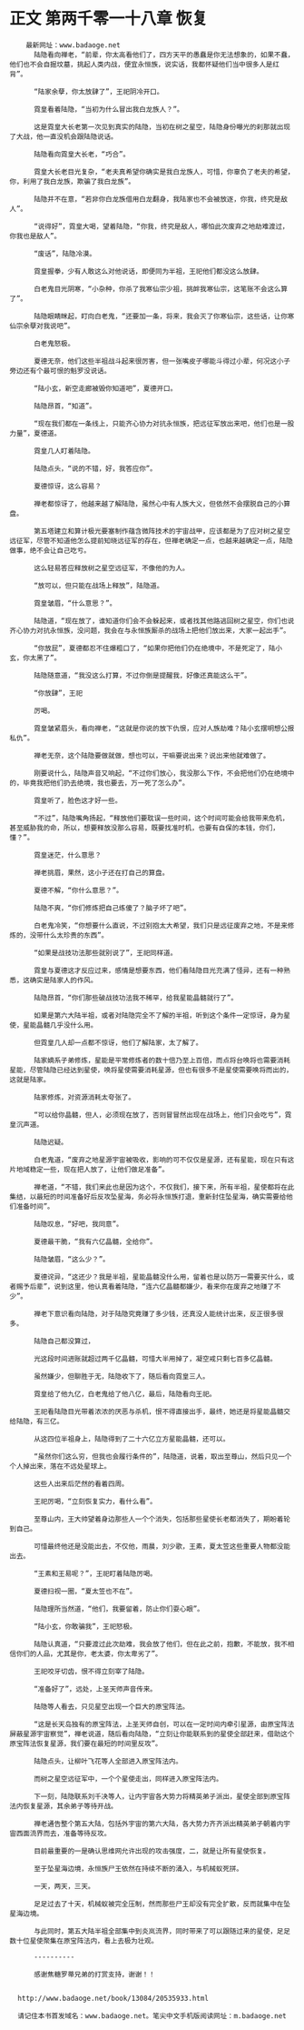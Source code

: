 # 正文 第两千零一十八章 恢复
        最新网址：www.badaoge.net
          陆隐看向禅老，“前辈，你太高看他们了，四方天平的愚蠢是你无法想象的，如果不蠢，他们也不会自掘坟墓，挑起人类内战，便宜永恒族，说实话，我都怀疑他们当中很多人是红背”。
      
          “陆家余孽，你太放肆了”，王祀阴冷开口。
      
          霓皇看着陆隐，“当初为什么冒出我白龙族人？”。
      
          这是霓皇大长老第一次见到真实的陆隐，当初在树之星空，陆隐身份曝光的刹那就出现了大战，他一直没机会跟陆隐说话。
      
          陆隐看向霓皇大长老，“巧合”。
      
          霓皇大长老目光复杂，“老夫真希望你确实是我白龙族人，可惜，你辜负了老夫的希望，你，利用了我白龙族，欺骗了我白龙族”。
      
          陆隐并不在意，“若非你白龙族借用白龙翻身，我陆家也不会被放逐，你我，终究是敌人”。
      
          “说得好”，霓皇大喝，望着陆隐，“你我，终究是敌人，哪怕此次废弃之地劫难渡过，你我也是敌人”。
      
          “废话”，陆隐冷漠。
      
          霓皇握拳，少有人敢这么对他说话，即便同为半祖，王祀他们都没这么放肆。
      
          白老鬼目光阴寒，“小杂种，你杀了我寒仙宗少祖，挑衅我寒仙宗，这笔账不会这么算了”。
      
          陆隐眼睛眯起，盯向白老鬼，“还要加一条，将来，我会灭了你寒仙宗，这些话，让你寒仙宗余孽对我说吧”。
      
          白老鬼怒极。
      
          夏德无奈，他们这些半祖战斗起来很厉害，但一张嘴皮子哪能斗得过小辈，何况这小子旁边还有个最可恨的魁罗没说话。
      
          “陆小玄，新空走廊被毁你知道吧”，夏德开口。
      
          陆隐昂首，“知道”。
      
          “现在我们都在一条线上，只能齐心协力对抗永恒族，把远征军放出来吧，他们也是一股力量”，夏德道。
      
          霓皇几人盯着陆隐。
      
          陆隐点头，“说的不错，好，我答应你”。
      
          夏德惊讶，这么容易？
      
          禅老都惊讶了，他越来越了解陆隐，虽然心中有人族大义，但依然不会摆脱自己的小算盘。
      
          第五塔建立和算计极光要塞制作蕴含微阵技术的宇宙战甲，应该都是为了应对树之星空远征军，尽管不知道他怎么提前知晓远征军的存在，但禅老确定一点，也越来越确定一点，陆隐做事，绝不会让自己吃亏。
      
          这么轻易答应释放树之星空远征军，不像他的为人。
      
          “放可以，但只能在战场上释放”，陆隐道。
      
          霓皇皱眉，“什么意思？”。
      
          陆隐道，“现在放了，谁知道你们会不会躲起来，或者找其他路逃回树之星空，你们也说齐心协力对抗永恒族，没问题，我会在与永恒族厮杀的战场上把他们放出来，大家一起出手”。
      
          “你放屁”，夏德都忍不住爆粗口了，“如果你把他们仍在绝境中，不是死定了，陆小玄，你太黑了”。
      
          陆隐随意道，“我没这么打算，不过你倒是提醒我，好像还真能这么干”。
      
          “你放肆”，王祀
      
          厉喝。
      
          霓皇皱紧眉头，看向禅老，“这就是你说的放下仇恨，应对人族劫难？陆小玄摆明想公报私仇”。
      
          禅老无奈，这个陆隐要做就做，想也可以，干嘛要说出来？说出来他就难做了。
      
          刚要说什么，陆隐声音又响起，“不过你们放心，我没那么下作，不会把他们仍在绝境中的，毕竟我把他们扔去绝境，我也要去，万一死了怎么办”。
      
          霓皇听了，脸色这才好一些。
      
          “不过”，陆隐嘴角扬起，“释放他们要耽误一些时间，这个时间可能会给我带来危机，甚至威胁我的命，所以，想要释放没那么容易，既要找准时机，也要有自保的本钱，你们，懂？”。
      
          霓皇迷茫，什么意思？
      
          禅老挑眉，果然，这小子还在打自己的算盘。
      
          夏德不解，“你什么意思？”。
      
          陆隐不爽，“你们修炼把自己练傻了？脑子坏了吧”。
      
          白老鬼冷笑，“你想要什么直说，不过别抱太大希望，我们只是远征废弃之地，不是来修炼的，没带什么太珍贵的东西”。
      
          “如果是战技功法那些就别说了”，王祀同样道。
      
          霓皇与夏德这才反应过来，感情是想要东西，他们看陆隐目光充满了怪异，还有一种熟悉，这确实是陆家人的作风。
      
          陆隐昂首，“你们那些破战技功法我不稀罕，给我星能晶髓就行了”。
      
          如果是第六大陆半祖，或者对陆隐完全不了解的半祖，听到这个条件一定惊讶，身为星使，星能晶髓几乎没什么用。
      
          但霓皇几人却一点都不惊讶，他们了解陆家，太了解了。
      
          陆家嫡系子弟修炼，星能是平常修炼者的数十倍乃至上百倍，而点将台唤将也需要消耗星能，尽管陆隐已经达到星使，唤将星使需要消耗星源，但也有很多不是星使需要唤将而出的，这就是陆家。
      
          陆家修炼，对资源消耗太夸张了。
      
          “可以给你晶髓，但人，必须现在放了，否则冒冒然出现在战场上，他们只会吃亏”，霓皇沉声道。
      
          陆隐迟疑。
      
          白老鬼道，“废弃之地星源宇宙被吸收，影响的可不仅仅是星源，还有星能，现在只有这片地域稳定一些，现在把人放了，让他们做足准备”。
      
          禅老道，“不错，我们来此也是因为这个，不仅我们，接下来，所有半祖，星使都将在此集结，以最短的时间准备好后反攻坠星海，务必将永恒族打退，重新封住坠星海，确实需要给他们准备时间”。
      
          陆隐叹息，“好吧，我同意”。
      
          夏德最干脆，“我有六亿晶髓，全给你”。
      
          陆隐皱眉，“这么少？”。
      
          夏德诧异，“这还少？我是半祖，星能晶髓没什么用，留着也是以防万一需要买什么，或者赐予后辈”，说到这里，他认真看着陆隐，“连六亿晶髓都嫌少，看来你在废弃之地赚了不少”。
      
          禅老下意识看向陆隐，对于陆隐究竟赚了多少钱，还真没人能统计出来，反正很多很多。
      
          陆隐自己都没算过，
      
          光这段时间进账就超过两千亿晶髓，可惜大半用掉了，凝空戒只剩七百多亿晶髓。
      
          虽然嫌少，但聊胜于无，陆隐收下了，随后看向霓皇三人。
      
          霓皇给了他九亿，白老鬼给了他八亿，最后，陆隐看向王祀。
      
          王祀看陆隐目光带着浓浓的厌恶与杀机，恨不得直接出手，最终，她还是将星能晶髓交给陆隐，有三亿。
      
          从这四位半祖身上，陆隐得到了二十六亿立方星能晶髓，还可以。
      
          “虽然你们这么穷，但我也会履行条件的”，陆隐道，说着，取出至尊山，然后只见一个个人掉出来，落在不远处星球上。
      
          这些人出来后茫然的看着四周。
      
          王祀厉喝，“立刻恢复实力，看什么看”。
      
          至尊山内，王大帅望着身边那些人一个个消失，包括那些星使长老都消失了，期盼着轮到自己。
      
          可惜最终他还是没能出去，不仅他，雨晨，刘少歌，王素，夏太笠这些重要人物都没能出去。
      
          “王素和王易呢？”，王祀盯着陆隐厉喝。
      
          夏德扫视一圈，“夏太笠也不在”。
      
          陆隐理所当然道，“他们，我要留着，防止你们耍心眼”。
      
          “陆小玄，你敢骗我”，王祀怒极。
      
          陆隐认真道，“只要渡过此次劫难，我会放了他们，但在此之前，抱歉，不能放，我不相信你们的人品，尤其是你，老太婆，你太卑劣了”。
      
          王祀咬牙切齿，恨不得立刻宰了陆隐。
      
          “准备好了”，远处，上圣天师声音传来。
      
          陆隐等人看去，只见星空出现一个巨大的原宝阵法。
      
          “这是长天岛独有的原宝阵法，上圣天师自创，可以在一定时间内牵引星源，由原宝阵法屏蔽星源宇宙察觉”，禅老说道，随后看向陆隐，“立刻让你能联系到的星使全部赶来，借助这个原宝阵法恢复星源，我们要在最短的时间里反攻”。
      
          陆隐点头，让柳叶飞花等人全部进入原宝阵法内。
      
          而树之星空远征军中，一个个星使走出，同样进入原宝阵法内。
      
          下一刻，陆隐联系刘千决等人，让内宇宙各大势力将精英弟子派出，星使全部到原宝阵法内恢复星源，其余弟子等待开战。
      
          禅老通告整个第五大陆，包括外宇宙的第六大陆，各大势力齐齐派出精英弟子朝着内宇宙西面流界而去，准备等待反攻。
      
          目前最重要的一是确认思维网允许出现的攻击强度，二，就是让所有星使恢复。
      
          至于坠星海边境，永恒族尸王依然在持续不断的涌入，与机械蚁死拼。
      
          一天，两天，三天。
      
          足足过去了十天，机械蚁被完全压制，然而那些尸王却没有完全扩散，反而就集中在坠星海边境。
      
          与此同时，第五大陆半祖全部集中到炎岚流界，同时带来了可以跟随过来的星使，足足数十位星使聚集在原宝阵法内，看上去极为壮观。
      
          ----------
      
          感谢焦糖罗蒂兄弟的打赏支持，谢谢！！
      
      
      http://www.badaoge.net/book/13084/20535933.html
      
      请记住本书首发域名：www.badaoge.net。笔尖中文手机版阅读网址：m.badaoge.net